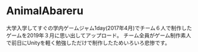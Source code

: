 # AnimalAbareru
大学入学してすぐの学内ゲームジャム1day(2017年4月)でチーム６人で制作したゲームを2019年３月に思い出してアップロード。
チーム全員がゲーム制作素人で前日にUnityを軽く勉強しただけで制作したためいろいろ悲惨です。
